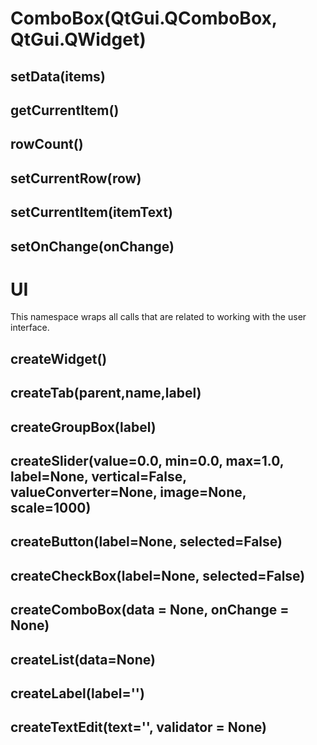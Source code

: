 # ComboBox(QtGui.QComboBox, QtGui.QWidget)

## setData(items)

## getCurrentItem()

## rowCount()

## setCurrentRow(row)

## setCurrentItem(itemText)

## setOnChange(onChange)

# UI

This namespace wraps all calls that are related to working with the user interface.

## createWidget()

## createTab(parent,name,label)

## createGroupBox(label)

## createSlider(value=0.0, min=0.0, max=1.0, label=None, vertical=False, valueConverter=None, image=None, scale=1000)

## createButton(label=None, selected=False)

## createCheckBox(label=None, selected=False)

## createComboBox(data = None, onChange = None)

## createList(data=None)

## createLabel(label='')

## createTextEdit(text='', validator = None)

